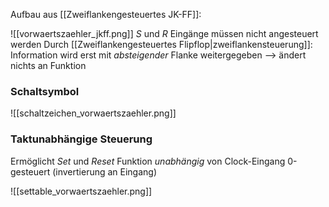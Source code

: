 Aufbau aus [[Zweiflankengesteuertes JK-FF]]:

![[vorwaertszaehler_jkff.png]]
_S_ und _R_ Eingänge müssen nicht angesteuert werden
Durch [[Zweiflankengesteuertes Flipflop|zweiflankensteuerung]]: Information wird erst mit _absteigender_ Flanke weitergegeben --> ändert nichts an Funktion

### Schaltsymbol
![[schaltzeichen_vorwaertszaehler.png]]


### Taktunabhängige Steuerung
Ermöglicht _Set_ und _Reset_ Funktion _unabhängig_ von Clock-Eingang
0-gesteuert (invertierung an Eingang)

![[settable_vorwaertszaehler.png]]